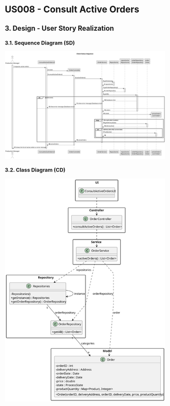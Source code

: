 # US008 - Consult Active Orders

## 3. Design - User Story Realization

### 3.1. Sequence Diagram (SD)

![Sequence Diagram](svg/us008-sequence-diagram.svg)

### 3.2. Class Diagram (CD)

![Class Diagram](svg/us008-class-diagram.svg)